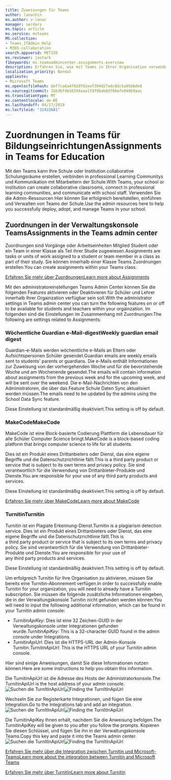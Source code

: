```yaml
---
title: Zuweisungen für Teams
author: lanachin
ms.author: v-lanac
manager: serdars
ms.topic: article
ms.service: msteams
MS.collection:
- Teams_ITAdmin_Help
- M365-collaboration
search.appverid: MET150
ms.reviewer: jastark
f1keywords: ms.teamsadmincenter.assignments.overview
description: Erfahren Sie, wie mit Teams in Ihrer Organisation verwendeten Geräte verwalten.
localization_priority: Normal
appliesto:
- Microsoft Teams
ms.openlocfilehash: bbffca6a4f02df62eef394d27adc8dc5a05bbde8
ms.sourcegitcommit: 1bb3bf4b16394aaa1fdf9bab8d766afe040b9aac
ms.translationtype: MT
ms.contentlocale: de-DE
ms.lasthandoff: 04/17/2019
ms.locfileid: "31922681"
---
```

# <a name="assignments-in-teams-for-education"></a><span data-ttu-id="fb922-103">Zuordnungen in Teams für Bildungseinrichtungen</span><span class="sxs-lookup"><span data-stu-id="fb922-103">Assignments in Teams for Education</span></span>

<span data-ttu-id="fb922-104">Mit den Teams kann Ihre Schule oder Institution collaborative Schulungsräume erstellen, verbinden in professional Learning Communitys und Kommunikation mit Mitarbeitern der Schule.</span><span class="sxs-lookup"><span data-stu-id="fb922-104">With Teams, your school or institution can create collaborative classrooms, connect in professional learning communities, and communicate with school staff.</span></span> <span data-ttu-id="fb922-105">Verwenden Sie die Admin-Ressourcen Hier können Sie erfolgreich bereitstellen, einführen und Verwalten von Teams der Schule.</span><span class="sxs-lookup"><span data-stu-id="fb922-105">Use the admin resources here to help you successfully deploy, adopt, and manage Teams in your school.</span></span>  

## <a name="assignments-in-the-teams-admin-center"></a><span data-ttu-id="fb922-106">Zuordnungen in der Verwaltungskonsole Teams</span><span class="sxs-lookup"><span data-stu-id="fb922-106">Assignments in the Teams admin center</span></span>
<span data-ttu-id="fb922-107">Zuordnungen sind Vorgänge oder Arbeitseinheiten Mitglied Student oder ein Team in einer Klasse als Teil ihrer Studie zugewiesen.</span><span class="sxs-lookup"><span data-stu-id="fb922-107">Assignments are tasks or units of work assigned to a student or team member in a class as part of their study.</span></span> <span data-ttu-id="fb922-108">Sie können innerhalb einer Klasse Teams Zuordnungen erstellen.</span><span class="sxs-lookup"><span data-stu-id="fb922-108">You can create assignments within your Teams class.</span></span>

[<span data-ttu-id="fb922-109">Erfahren Sie mehr über Zuordnungen</span><span class="sxs-lookup"><span data-stu-id="fb922-109">Learn more about Assignments</span></span>](https://support.office.com/article/microsoft-teams-5aa4431a-8a3c-4aa5-87a6-b6401abea114?ui=en-US&rs=en-IE&ad=IE#ID0EAABAAA=Assignments)

<span data-ttu-id="fb922-110">Mit den administratoreinstellungen Teams Admin Center können Sie die folgenden Features aktivieren oder Deaktivieren für Schüler und Lehrer innerhalb Ihrer Orgainzation verfügbar sein soll.</span><span class="sxs-lookup"><span data-stu-id="fb922-110">With the administrator settings in Teams admin center you can turn the following features on or off to be available for students and teachers within your orgainzation.</span></span> <span data-ttu-id="fb922-111">Im folgenden sind die Einstellungen im Zusammenhang mit Zuordnungen:</span><span class="sxs-lookup"><span data-stu-id="fb922-111">The following are settings related to Assignments:</span></span>

### <a name="weekly-guardian-email-digest"></a><span data-ttu-id="fb922-112">Wöchentliche Guardian e-Mail-digest</span><span class="sxs-lookup"><span data-stu-id="fb922-112">Weekly guardian email digest</span></span>
<span data-ttu-id="fb922-113">Guardian-e-Mails werden wöchentliche e-Mails an Eltern oder Aufsichtspersonen Schüler gesendet.</span><span class="sxs-lookup"><span data-stu-id="fb922-113">Guardian emails are weekly emails sent to students' parents or guardians.</span></span> <span data-ttu-id="fb922-114">Die e-Mails enthält Informationen zur Zuweisung von der vorhergehenden Woche und für die bevorstehende Woche und am Wochenende gesendet.</span><span class="sxs-lookup"><span data-stu-id="fb922-114">The emails will contain information about assignments from the previous week and for the upcoming week, and will be sent over the weekend.</span></span> <span data-ttu-id="fb922-115">Die e-Mail-Nachrichten von den Administratoren, die über das Feature Schule Daten Sync aktualisiert werden müssen.</span><span class="sxs-lookup"><span data-stu-id="fb922-115">The emails need to be updated by the admins using the School Data Sync feature.</span></span>

<span data-ttu-id="fb922-116">Diese Einstellung ist standardmäßig deaktiviert.</span><span class="sxs-lookup"><span data-stu-id="fb922-116">This setting is off by default.</span></span>

### <a name="makecode"></a><span data-ttu-id="fb922-117">MakeCode</span><span class="sxs-lookup"><span data-stu-id="fb922-117">MakeCode</span></span>
<span data-ttu-id="fb922-118">MakeCode ist eine Block-basierte Codierung Plattform die Lebensdauer für alle Schüler Computer Science bringt.</span><span class="sxs-lookup"><span data-stu-id="fb922-118">MakeCode is a block-based coding platform that brings computer science to life for all students.</span></span> 

<span data-ttu-id="fb922-119">Dies ist ein Produkt eines Drittanbieters oder Dienst, das eine eigene Begriffe und die Datenschutzrichtlinie fällt.</span><span class="sxs-lookup"><span data-stu-id="fb922-119">This is a third party product or service that is subject to its own terms and privacy policy.</span></span> <span data-ttu-id="fb922-120">Sie sind verantwortlich für die Verwendung von Drittanbieter-Produkte und Dienste.</span><span class="sxs-lookup"><span data-stu-id="fb922-120">You are responsible for your use of any third party products and services.</span></span>

<span data-ttu-id="fb922-121">Diese Einstellung ist standardmäßig deaktiviert.</span><span class="sxs-lookup"><span data-stu-id="fb922-121">This setting is off by default.</span></span>

[<span data-ttu-id="fb922-122">Erfahren Sie mehr über MakeCode</span><span class="sxs-lookup"><span data-stu-id="fb922-122">Learn more about MakeCode</span></span>](https://www.microsoft.com/${locale}/makecode)

### <a name="turnitin"></a><span data-ttu-id="fb922-123">Turnitin</span><span class="sxs-lookup"><span data-stu-id="fb922-123">Turnitin</span></span>

<span data-ttu-id="fb922-124">Turnitin ist ein Plagiate Erkennung-Dienst.</span><span class="sxs-lookup"><span data-stu-id="fb922-124">Turnitin is a plagiarism detection service.</span></span> <span data-ttu-id="fb922-125">Dies ist ein Produkt eines Drittanbieters oder Dienst, das eine eigene Begriffe und die Datenschutzrichtlinie fällt.</span><span class="sxs-lookup"><span data-stu-id="fb922-125">This is a third party product or service that is subject to its own terms and privacy policy.</span></span> <span data-ttu-id="fb922-126">Sie sind verantwortlich für die Verwendung von Drittanbieter-Produkte und Dienste.</span><span class="sxs-lookup"><span data-stu-id="fb922-126">You are responsible for your use of any third party products and services.</span></span>

<span data-ttu-id="fb922-127">Diese Einstellung ist standardmäßig deaktiviert.</span><span class="sxs-lookup"><span data-stu-id="fb922-127">This setting is off by default.</span></span>

<span data-ttu-id="fb922-128">Um erfolgreich Turnitin für Ihre Organisation zu aktivieren, müssen Sie bereits eine Turnitin-Abonnement verfügen.</span><span class="sxs-lookup"><span data-stu-id="fb922-128">In order to successfully enable Turnitin for your organization, you will need to already have a Turnitin subscription.</span></span> <span data-ttu-id="fb922-129">Sie müssen die folgende zusätzliche Informationen eingeben, die in der Verwaltungskonsole Turnitin nicht gefunden werden können:</span><span class="sxs-lookup"><span data-stu-id="fb922-129">You will need to input the following additional information, which can be found in your Turnitin admin console:</span></span>

  * <span data-ttu-id="fb922-130">_TurnitinApiKey_: Dies ist eine 32 Zeichen-GUID in der Verwaltungskonsole unter Integrationen gefunden wurde.</span><span class="sxs-lookup"><span data-stu-id="fb922-130">_TurnitinApiKey_: This is a 32-character GUID found in the admin console under Integrations.</span></span>
  * <span data-ttu-id="fb922-131">_TurnitinApiUrl_: Dies ist die HTTPS-URL der Admin-Konsole Turnitin.</span><span class="sxs-lookup"><span data-stu-id="fb922-131">_TurnitinApiUrl_: This is the HTTPS URL of your Turnitin admin console.</span></span>

<span data-ttu-id="fb922-132">Hier sind einige Anweisungen, damit Sie diese Informationen nutzen können.</span><span class="sxs-lookup"><span data-stu-id="fb922-132">Here are some instructions to help you obtain this information.</span></span>

<span data-ttu-id="fb922-133">Die TurnitinApiUrl ist die Adresse des Hosts der Administratorkonsole.</span><span class="sxs-lookup"><span data-stu-id="fb922-133">The TurnitinApiUrl is the host address of your admin console.</span></span>
<span data-ttu-id="fb922-134">![Suchen die TurnItInApiUrl](./educationImages/Assignments_mopo_turnitin1.png)</span><span class="sxs-lookup"><span data-stu-id="fb922-134">![Finding the TurnItInApiUrl](./educationImages/Assignments_mopo_turnitin1.png)</span></span>

<span data-ttu-id="fb922-135">Wechseln Sie zur Registerkarte Integrationen, und fügen Sie eine Integration.</span><span class="sxs-lookup"><span data-stu-id="fb922-135">Go to the Integrations tab and add an integration.</span></span>
<span data-ttu-id="fb922-136">![Suchen die TurnItInApiUrl](./educationImages/Assignments_mopo_turnitin2.png)</span><span class="sxs-lookup"><span data-stu-id="fb922-136">![Finding the TurnItInApiUrl](./educationImages/Assignments_mopo_turnitin2.png)</span></span>

<span data-ttu-id="fb922-137">Die TurnitinApiKey Ihnen erhält, nachdem Sie die Anweisung befolgen.</span><span class="sxs-lookup"><span data-stu-id="fb922-137">The TurnitinApiKey will be given to you after you follow the prompts.</span></span> <span data-ttu-id="fb922-138">Kopieren Sie diesen Schlüssel, und fügen Sie ihn in der Verwaltungskonsole Teams.</span><span class="sxs-lookup"><span data-stu-id="fb922-138">Copy this key and paste it into the Teams admin center.</span></span> 
<span data-ttu-id="fb922-139">![Suchen die TurnItInApiUrl](./educationImages/Assignments_mopo_turnitin3.png)</span><span class="sxs-lookup"><span data-stu-id="fb922-139">![Finding the TurnItInApiUrl](./educationImages/Assignments_mopo_turnitin3.png)</span></span>

[<span data-ttu-id="fb922-140">Erfahren Sie mehr über die Integration zwischen Turnitin und Microsoft-Teams</span><span class="sxs-lookup"><span data-stu-id="fb922-140">Learn more about the integration between Turnitin and Microsoft Teams</span></span>](https://www.turnitin.com/products/feedback-studio/microsoft-teams-integration)

[<span data-ttu-id="fb922-141">Erfahren Sie mehr über Turnitin</span><span class="sxs-lookup"><span data-stu-id="fb922-141">Learn more about Turnitin</span></span>](https://www.turnitin.com/)